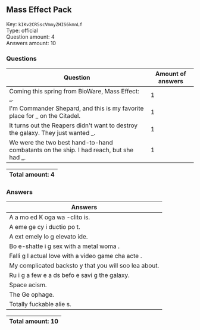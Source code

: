 ## Mass Effect Pack
Key: `kIKv2CR5scVmmyZHIS6kmnLf`  
Type: official  
Question amount: 4  
Answers amount: 10
### Questions
| Question | Amount of answers |
|---|---|
| Coming this spring from BioWare, Mass Effect: _. | 1 |
| I'm Commander Shepard, and this is my favorite place for _ on the Citadel. | 1 |
| It turns out the Reapers didn't want to destroy the galaxy. They just wanted _. | 1 |
| We were the two best hand-to-hand combatants on the ship. I had reach, but she had _. | 1 |

|Total amount: 4|
|---|

### Answers
| Answers |
|---|
| A  a mo ed K oga  wa -clito is. |
| A  eme ge cy i ductio  po t. |
| A  ext emely lo g elevato   ide. |
| Bo e-shatte i g sex with a metal woma . |
| Falli g I actual love with a video game cha acte . |
| My complicated backsto y that you will soo  lea  about. |
| Ru i g a few e a ds befo e savi g the galaxy. |
| Space  acism. |
| The Ge ophage. |
| Totally fuckable alie s. |

|Total amount: 10|
|---|